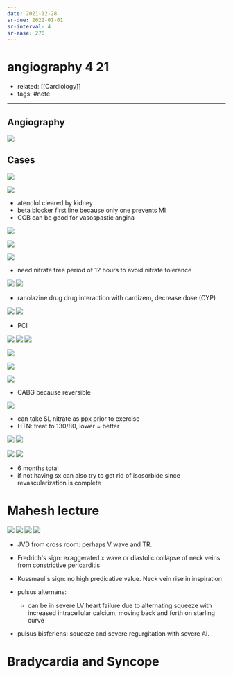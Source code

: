 ```yaml
---
date: 2021-12-28
sr-due: 2022-01-01
sr-interval: 4
sr-ease: 270
---
```


# angiography 4 21

- related: [[Cardiology]]
- tags: #note
---

## Angiography

![](https://i.imgur.com/npDQsCg.png)

## Cases

![](https://i.imgur.com/pfRP3kL.png)

![](https://i.imgur.com/4ezObZZ.png)

- atenolol cleared by kidney
- beta blocker first line because only one prevents MI
- CCB can be good for vasospastic angina

![](https://i.imgur.com/Qg2bI14.png)

![](https://i.imgur.com/b5RdpiR.png)

![](https://i.imgur.com/or7CgyI.png)

- need nitrate free period of 12 hours to avoid nitrate tolerance

![](https://i.imgur.com/YlOj9jj.png) ![](https://i.imgur.com/iJ36a0C.png)

- ranolazine drug drug interaction with cardizem, decrease dose (CYP)

![](https://i.imgur.com/ulGWbTS.png) ![](https://i.imgur.com/bxTxSDb.png)

- PCI

![](https://i.imgur.com/m8e9AJn.png) ![](https://i.imgur.com/BUZ3nbN.png) ![](https://i.imgur.com/tCHCieU.png)

![](https://i.imgur.com/80iKRUh.png)

![](https://i.imgur.com/5ab06Xr.png)

![](https://i.imgur.com/5MviD9P.png)

- CABG because reversible

![](https://i.imgur.com/8F5Hefv.png)

- can take SL nitrate as ppx prior to exercise
- HTN: treat to 130/80, lower = better

![](https://i.imgur.com/E8rHm5A.png) ![](https://i.imgur.com/asumYXs.png)

![](https://i.imgur.com/t1djhIl.png) ![](https://i.imgur.com/kk7jfOi.png)

- 6 months total
- if not having sx can also try to get rid of isosorbide since revascularization is complete

# Mahesh lecture

![](https://i.imgur.com/N1mheXL.png) ![](https://i.imgur.com/GqT97Tn.png) ![](https://i.imgur.com/dtl7QIN.png) ![](https://i.imgur.com/9YUc8oy.png)

- JVD from cross room: perhaps V wave and TR.
- Fredrich's sign: exaggerated x wave or diastolic collapse of neck veins from constrictive pericarditis
- Kussmaul's sign: no high predicative value. Neck vein rise in inspiration
- pulsus alternans:

	- can be in severe LV heart failure due to alternating squeeze with increased intracellular calcium, moving back and forth on starling curve
- pulsus bisferiens: squeeze and severe regurgitation with severe AI.

# Bradycardia and Syncope
